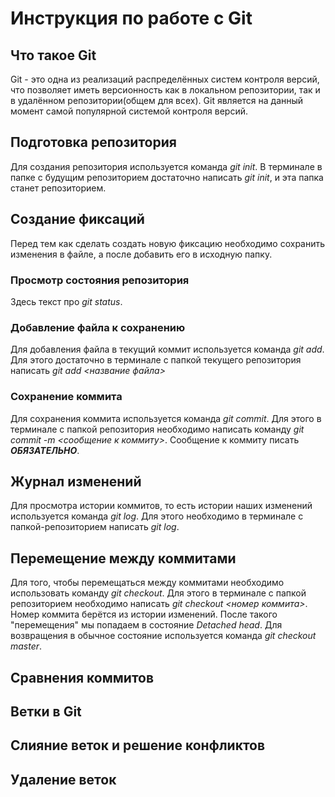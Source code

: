 # Инструкция по работе с Git

## Что такое Git
Git - это одна из реализаций распределённых систем контроля версий, что позволяет иметь версионность как в локальном репозитории, так и в удалённом репозитории(общем для всех). Git является на данный момент самой популярной системой контроля версий. 
## Подготовка репозитория
Для создания репозитория используется команда *git init*. В терминале в папке с будущим репозиторием достаточно написать *git init*, и эта папка станет репозиторием.

## Создание фиксаций 
Перед тем как сделать создать новую фиксацию необходимо сохранить изменения в файле, а после добавить его в исходную папку.

### Просмотр состояния репозитория
Здесь текст про *git status*.

### Добавление файла к сохранению
Для добавления файла в текущий коммит используется команда *git add*. Для этого достаточно в терминале с папкой текущего репозитория написать *git add <название файла>*

### Сохранение коммита
Для сохранения коммита используется команда *git commit*. Для этого в терминале с папкой репозитория необходимо написать команду *git commit -m <сообщение к коммиту>*. Сообщение к коммиту писать ***ОБЯЗАТЕЛЬНО***.

## Журнал изменений

Для просмотра истории коммитов, то есть истории наших изменений используется команда *git log*. Для этого необходимо в терминале с папкой-репозиторием написать *git log*.

## Перемещение между коммитами

Для того, чтобы перемещаться между коммитами необходимо использовать команду *git checkout*. Для этого в терминале с папкой репозиторием необходимо написать *git checkout <номер коммита>*. Номер коммита берётся из истории изменений. После такого "перемещения" мы попадаем в состояние *Detached head*. Для возвращения в обычное состояние используется команда *git checkout master*.

## Сравнения коммитов

## Ветки в Git

## Слияние веток и решение конфликтов

## Удаление веток